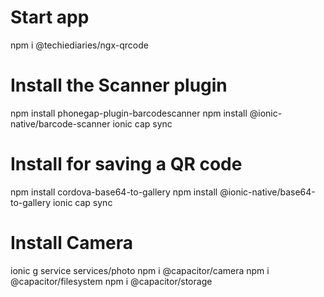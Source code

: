 # Start app

npm i @techiediaries/ngx-qrcode

# Install the Scanner plugin 

npm install phonegap-plugin-barcodescanner
npm install @ionic-native/barcode-scanner
ionic cap sync

# Install for saving a QR code

npm install cordova-base64-to-gallery 
npm install @ionic-native/base64-to-gallery
ionic cap sync

# Install Camera

ionic g service services/photo
npm i @capacitor/camera 
npm i @capacitor/filesystem
npm i @capacitor/storage



